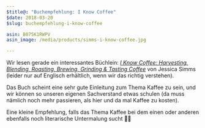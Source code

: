 ```yaml
---
$title@: "Buchempfehlung: I Know Coffee"
$date: 2018-03-20
$slug: buchempfehlung-i-know-coffee

asin: B075K1RWPV
asin_image: /media/products/simms-i-know-coffee.jpg

---
```

Wir lesen gerade ein interessantes Büchlein: [_I Know Coffee: Harvesting, Blending, Roasting, Brewing, Grinding & Tasting Coffee_](https://www.amazon.de/dp/B075K1RWPV/?tag=hhk-21) von Jessica Simms (leider nur auf Englisch erhältlich, wenn wir das richtig verstehen).

Das Buch scheint eine sehr gute Einleitung zum Thema Kaffee zu sein, und wir können so unseren eigenen Sachverstand etwas schulen (da muss nämlich noch mehr passieren, als hier und da mal Kaffee zu kosten).

Eine kleine Empfehlung, falls das Thema Kaffee bei dem einen oder anderen ebenfalls noch literarische Untermalung sucht 🙋‍♂️  